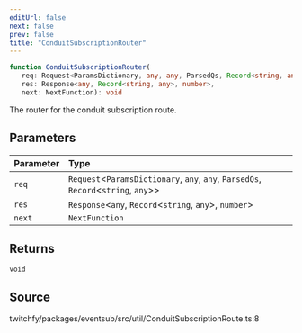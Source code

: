 ```yaml
---
editUrl: false
next: false
prev: false
title: "ConduitSubscriptionRouter"
---
```


```ts
function ConduitSubscriptionRouter(
   req: Request<ParamsDictionary, any, any, ParsedQs, Record<string, any>>, 
   res: Response<any, Record<string, any>, number>, 
   next: NextFunction): void
```

The router for the conduit subscription route.

## Parameters

| Parameter | Type |
| :------ | :------ |
| `req` | `Request`\<`ParamsDictionary`, `any`, `any`, `ParsedQs`, `Record`\<`string`, `any`\>\> |
| `res` | `Response`\<`any`, `Record`\<`string`, `any`\>, `number`\> |
| `next` | `NextFunction` |

## Returns

`void`

## Source

twitchfy/packages/eventsub/src/util/ConduitSubscriptionRoute.ts:8
